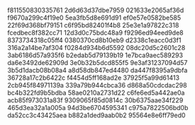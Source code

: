 f811550830335761
2d6d63d37dbe7959
021633e2065af36d
f9670a299c4f19e0
5ea3fb5d8e691d91
ef0e57e0582be585
22f69d368bf79151
c6f95bd82401f4b8
25e3e1a97822c318
fcedbec8f382cc71
12d3d0c75bdc48a9
f9296ed94eed9de8
8373734318c05ff4
0380370cd8b10eb9
d2338c1eacc0d3f1
316a2a14be7af304
f0284d934b6d5592
08dc20d5c2601c28
3ab6186d57a935f6
b2edab5d79139b19
1e7bca9aec589293
da6e3492de62909d
3e0b32b5dcd855f5
9e3af31237094d57
3b5d1dacb08b08a4
a8d58db847ed4480
da447f8395a9dbfa
36728a17c2b6422c
f4454d5ff168ad2e
37925f5a99d61413
2cb945f84971139a
339a79b944cbca36
d868a50cdcdac298
bc4b322fd9b5bdba
58ae0210a2731d22
c6fe6ed5a442ae0a
acb85f973031a83f
9309065f85d0814c
30b6375aae34f229
465d3ea32a1a005a
94d3be6704595341
c975a7822506bd0b
da52cc3c43425aea
b882a1ded9aab0b2
95564e8e6ff79ed0
